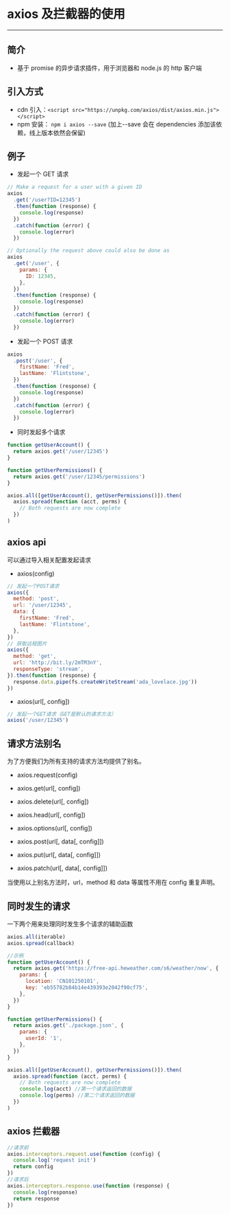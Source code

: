 # axios 及拦截器的使用

---

## 简介

- 基于 promise 的异步请求插件，用于浏览器和 node.js 的 http 客户端

## 引入方式

- cdn 引入：`<script src="https://unpkg.com/axios/dist/axios.min.js"></script>`
- npm 安装： `npm i axios --save` (加上--save 会在 dependencies 添加该依赖，线上版本依然会保留)

## 例子

- 发起一个 GET 请求

```js
// Make a request for a user with a given ID
axios
  .get('/user?ID=12345')
  .then(function (response) {
    console.log(response)
  })
  .catch(function (error) {
    console.log(error)
  })

// Optionally the request above could also be done as
axios
  .get('/user', {
    params: {
      ID: 12345,
    },
  })
  .then(function (response) {
    console.log(response)
  })
  .catch(function (error) {
    console.log(error)
  })
```

- 发起一个 POST 请求

```js
axios
  .post('/user', {
    firstName: 'Fred',
    lastName: 'Flintstone',
  })
  .then(function (response) {
    console.log(response)
  })
  .catch(function (error) {
    console.log(error)
  })
```

- 同时发起多个请求

```js
function getUserAccount() {
  return axios.get('/user/12345')
}

function getUserPermissions() {
  return axios.get('/user/12345/permissions')
}

axios.all([getUserAccount(), getUserPermissions()]).then(
  axios.spread(function (acct, perms) {
    // Both requests are now complete
  })
)
```

## axios api

可以通过导入相关配置发起请求

- axios(config)

```js
// 发起一个POST请求
axios({
  method: 'post',
  url: '/user/12345',
  data: {
    firstName: 'Fred',
    lastName: 'Flintstone',
  },
})
// 获取远程图片
axios({
  method: 'get',
  url: 'http://bit.ly/2mTM3nY',
  responseType: 'stream',
}).then(function (response) {
  response.data.pipe(fs.createWriteStream('ada_lovelace.jpg'))
})
```

- axios(url[, config])

```js
// 发起一个GET请求（GET是默认的请求方法）
axios('/user/12345')
```

## 请求方法别名

为了方便我们为所有支持的请求方法均提供了别名。

- axios.request(config)

- axios.get(url[, config])

- axios.delete(url[, config])

- axios.head(url[, config])

- axios.options(url[, config])

- axios.post(url[, data[, config]])

- axios.put(url[, data[, config]])

- axios.patch(url[, data[, config]])

当使用以上别名方法时，url，method 和 data 等属性不用在 config 重复声明。

## 同时发生的请求

一下两个用来处理同时发生多个请求的辅助函数

```js
axios.all(iterable)
axios.spread(callback)

//示例
function getUserAccount() {
  return axios.get('https://free-api.heweather.com/s6/weather/now', {
    params: {
      location: 'CN101250101',
      key: 'eb55782b84b14e439393e2042f90cf75',
    },
  })
}

function getUserPermissions() {
  return axios.get('./package.json', {
    params: {
      userId: '1',
    },
  })
}

axios.all([getUserAccount(), getUserPermissions()]).then(
  axios.spread(function (acct, perms) {
    // Both requests are now complete
    console.log(acct) //第一个请求返回的数据
    console.log(perms) //第二个请求返回的数据
  })
)
```

## axios 拦截器

```js
//请求前
axios.interceptors.request.use(function (config) {
  console.log('request init')
  return config
})
//请求后
axios.interceptors.response.use(function (response) {
  console.log(response)
  return response
})
```
